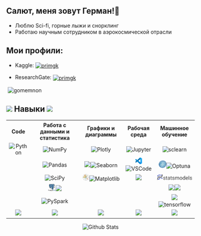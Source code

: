 <!-- Заголовок-->
<h2 align="left">Салют, меня зовут Герман!🖖</h2>

- Люблю Sci-fi, горные лыжи и снорклинг 
- Работаю научным сотрудником в аэрокосмической отрасли

<!-- Ссылки на профили-->
<h2 align="left">Мои профили:</h2>

- Kaggle:
<a href="https://kaggle.com/primgk" target="blank"><img align="center" src="https://raw.githubusercontent.com/rahuldkjain/github-profile-readme-generator/master/src/images/icons/Social/kaggle.svg" alt="primgk" height="30" width="40" /></a>

- ResearchGate:
<a href="https://www.researchgate.net/profile/German-Primachenko" target="blank"><img align="center" src="https://media0.giphy.com/media/v1.Y2lkPTc5MGI3NjExZGI1bTYzeXFkbWFmbnJuajZ1NXV5bzFzd205c3ZlMWtyNjdiOWQzNCZlcD12MV9pbnRlcm5hbF9naWZfYnlfaWQmY3Q9cw/XxgwxP97w8j1KBtm1R/giphy.gif" alt="primgk" height="30" width="40" /></a>

<!--Ссылка на статистику профиля github-->
<p>&nbsp;<img align="center" src="https://github-readme-stats.vercel.app/api?username=gomemnon&show_icons=true&locale=en" alt="gomemnon" /></p>

<!--Раздел с навыками-->
<div align="center" style="text-align: left;">
   <h2>
      <img src="https://media1.giphy.com/media/v1.Y2lkPTc5MGI3NjExcGRmdnlucTJuMWswbTV1bmo5YWVvMmV2cGk5aGxrZW8xODUxaXYxdCZlcD12MV9pynRlcm5hbF9naWZfYnlfaWQmY3Q9cw/WUlplcMpOCEmTGBtBW/giphy.gif" width="30px">
      Навыки 
      <img src="https://media1.giphy.com/media/v1.Y2lkPTc5MGI3NjExcGRmdnlucTJuMWswbTV1bmo5YWVvMmV2cGk5aGxrZW8xODUxaXYxdCZlcD12MV9pynRlcm5hbF9naWZfYnlfaWQmY3Q9cw/WUlplcMpOCEmTGBtBW/giphy.gif" width="30px">
   </h2>
</div>

<!--Таблицы навыков-->
<table align='center'> 
   <tr align='center', valign='middle'> 
      <th>Code</th>
      <th>Работа с данными и статистика</th>
      <th>Графики и диаграммы</th>
      <th>Рабочая среда</th>
      <th>Машинное обучение</th>
   </tr>
   
   <tr align='center', valign='middle'>
      <td><img src="https://img.shields.io/badge/Python%203-000000?logo=python" alt=Python width="80"></td>
      <td><img src="https://img.shields.io/badge/NumPy-000000?logo=numpy" alt=NumPy width="80"></td>
      <td><img src="https://img.shields.io/badge/Plotly-000000?logo=Plotly" alt=Plotly width="80"></td>
      <td><img src="https://img.shields.io/badge/Jupiter%20Notebook-000000?logo=jupyter" alt=Jupyter width="170"></td>
      <td><img src="https://img.shields.io/badge/scikit--learn-000000?logo=scikitlearn" alt=sclearn width="120"></td>
   </tr>
   
   <tr align='center', valign='middle'>
         <td></td>
         <td><img src="https://img.shields.io/badge/Pandas-000000?logo=pandas" alt=Pandas width="100"></td>
      <td><img src="https://seaborn.pydata.org/_images/logo-mark-lightbg.svg" width='18px'/><img src="https://img.shields.io/badge/Seaborn-000000?" alt=Seaborn width="100"></td>
      <td><img src="https://raw.githubusercontent.com/Gomemnon/Gomemnon/86968a53f57582eae662868d02b033c748652851/vscode.svg" width='18px'/><img src="https://img.shields.io/badge/VS%20Code-000000?" alt=VSCode width="100"></td>
      <td><img src="https://github.com/Gomemnon/Gomemnon/blob/main/optuna.png?raw=true" width='20px'/><img src="https://img.shields.io/badge/Optuna-000000?" alt=Optuna width="100"></td>
   </tr>
   
   <tr align='center', valign='middle'>
      <td></td>
      <td><img src="https://img.shields.io/badge/SciPy-000000?logo=SciPy" alt=SciPy width="80"></td>
      <td><img src="https://raw.githubusercontent.com/Gomemnon/Gomemnon/c2c01041c418984c5cde7bdf5d1250946a032de0/Matplotlib_icon.svg" width='18px'/><img src="https://img.shields.io/badge/Matplotlib-000000?" alt=Matplotlib width="80"></td>
      <td><img src="https://img.shields.io/badge/Obsidian-000000?logo=obsidian" width="80"></td>
      <td><img src="https://raw.githubusercontent.com/Gomemnon/Gomemnon/c2c01041c418984c5cde7bdf5d1250946a032de0/statsmodels-logo-v2-horizontal.svg" width='100px'/></td>
   </tr>
   
   <tr align='center', valign='middle'>
      <td></td>
      <td><img src="https://raw.githubusercontent.com/devicons/devicon/master/icons/postgresql/postgresql-original-wordmark.svg" width="20px"/><img src="https://img.shields.io/badge/postgresql-000000?" width="80"></td>
      <td></td>
      <td></td>
      <td><img src="https://www.vectorlogo.zone/logos/pytorch/pytorch-icon.svg" width="18px"/><img src="https://img.shields.io/badge/pytorch-000000?" width="80"></td>
   </tr>
   <tr align='center', valign='middle'>
      <td></td>
      <td><img src="https://img.shields.io/badge/PySpark-000000?" alt=PySpark width="80"></td>
      <td></td>
      <td></td>
      <td><img src="https://www.vectorlogo.zone/logos/tensorflow/tensorflow-icon.svg" width="18px"/><img src="https://img.shields.io/badge/tensorflow-000000?" alt=tensorflow width="80"></td>
   </tr>
   
   <tr align='center', valign='middle'>
      <td><img src="https://media1.giphy.com/media/v1.Y2lkPTc5MGI3NjExcDN1YnlnY3lwZWZxNmpmZXE5YXJpaTRoNjA5Mmh4YzZwOG4zZGI2ciZlcD12MV9pbnRlcm5hbF9naWZfYnlfaWQmY3Q9cw/5xad9V0mE1nGygEmbT/giphy.gif" width='50px'></td>
      <td><img src="https://media1.giphy.com/media/v1.Y2lkPTc5MGI3NjExcDN1YnlnY3lwZWZxNmpmZXE5YXJpaTRoNjA5Mmh4YzZwOG4zZGI2ciZlcD12MV9pbnRlcm5hbF9naWZfYnlfaWQmY3Q9cw/5xad9V0mE1nGygEmbT/giphy.gif" width='50px'></td>
      <td><img src="https://media1.giphy.com/media/v1.Y2lkPTc5MGI3NjExcDN1YnlnY3lwZWZxNmpmZXE5YXJpaTRoNjA5Mmh4YzZwOG4zZGI2ciZlcD12MV9pbnRlcm5hbF9naWZfYnlfaWQmY3Q9cw/5xad9V0mE1nGygEmbT/giphy.gif" width='50px'></td>
      <td><img src="https://media1.giphy.com/media/v1.Y2lkPTc5MGI3NjExcDN1YnlnY3lwZWZxNmpmZXE5YXJpaTRoNjA5Mmh4YzZwOG4zZGI2ciZlcD12MV9pbnRlcm5hbF9naWZfYnlfaWQmY3Q9cw/5xad9V0mE1nGygEmbT/giphy.gif" width='50px'></td>
      <td><img src="https://media1.giphy.com/media/v1.Y2lkPTc5MGI3NjExcDN1YnlnY3lwZWZxNmpmZXE5YXJpaTRoNjA5Mmh4YzZwOG4zZGI2ciZlcD12MV9pbnRlcm5hbF9naWZfYnlfaWQmY3Q9cw/5xad9V0mE1nGygEmbT/giphy.gif" width='50px'></td>
   </tr>
</table>

<p align="center">
        <img src="https://raw.githubusercontent.com/mayhemantt/mayhemantt/Update/svg/Bottom.svg" alt="Github Stats" />
</p>
